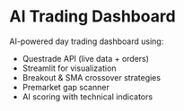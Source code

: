 # AI Trading Dashboard

AI-powered day trading dashboard using:
- Questrade API (live data + orders)
- Streamlit for visualization
- Breakout & SMA crossover strategies
- Premarket gap scanner
- AI scoring with technical indicators
